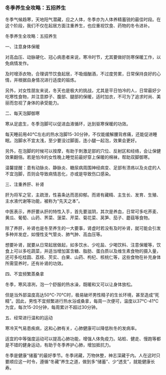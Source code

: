 ### 冬季养生全攻略：五招养生
冬季气候趋寒，天地阳气潜藏，应之人体，冬季亦为人体养精蓄锐的最佳时段。在这个阶段，我们不仅在起居方面注重养生，也应重视饮食、药物的冬令进补。

冬季养生全攻略：五招养生

一、注意身体保暖

对高血压、动脉硬化、冠心病患者来说，寒冷时节，尤其要做好防寒保暖工作，以免病情发作。

及时增添衣物，合理调节饮食起居，不吸烟酗酒，不过度劳累，日常保持良好的心情，并根据自身情况进行适度的锻炼。

另外，对女性朋友来说，冬天也是极大的挑战，尤其是平日怕冷的人，日常最好少吃寒性食物，并注意脖子、腹部、腿部的保暖，适时加衣，不可为了追求时尚、美丽而忽视了身体的承受能力。

二、每天泡脚御寒

寒从足底生，冬季泡脚可以促进血液循环，达到驱寒保暖的功效。

每天睡前用40℃左右的热水泡脚15-30分钟，不仅能缓解腰背疼痛，还能促进睡眠。泡脚水不宜太浅，至少要没过脚面，连小腿一起泡，效果会更好。

另外，在泡脚的时候可以按摩，有助于刺激足部的穴位、反射区和经络，会让保健效果翻倍。若是怕冷的女性晚上睡觉前最好穿上保暖的棉袜，帮助双脚御寒。

温馨提醒：患有动脉炎、静脉炎、糖尿病周围神经病变、足部有溃疡以及炎症的人不宜泡脚，否则会导致病情恶化，亦或是导致伤口感染。

三、注重养肝、补肾

肝为将军之官，主疏泄，性喜条达而恶抑郁。而肾有藏精、主生长、发育、生殖、主水液代谢等功能，被称为“先天之本”。

中医表示，养肝要从肝的特性入手，首先要滋阴，其次是养血，日常可多吃荞麦、黄瓜、葡萄、山药、荠菜、菠菜、芹菜、菊花菜、莴笋、茄子、蘑菇等食物。

除了养肝，补肾也是冬至养生的一大要事，肾虚时若没有及时补肾，就可能会引发多种并发症，如慢性支气管炎、肺气肿、高血压等。

想要补肾，就要从日常起居做起，如多饮水、少吃盐、少喝饮料、注意保暖等，饮食上可以多吃蔬菜，并适当增加富含糖、脂肪、蛋白质以及维生素食物的摄入量，还可多吃桂圆、荔枝、芡实、白果、山药、枸杞、核桃仁等，这些食物在补充身体所需营养时，还有补肾的功效。

四、不宜频繁蒸桑拿

冬季，寒风凛冽，泡一个舒服的热水澡，既暖和又可以让身体放松。

但是当外部温度高达50℃-70℃时，极易破坏男性精子的生长环境，甚至造成“死精”。因此，男性不宜频繁进行热水浴或桑拿，每周一次便可，温度以37℃-41℃为宜，每次15-20分钟，每周累计不超过30分钟。

五、经常进行温和的运动

寒冷天气易患疾病，这和心肺有关，心肺健康可以降低秋冬的发病率。

适宜的中等强度运动可以提高心肺功能，增强人体免疫力。站桩、健走、慢跑等都是不错的健身运动，有助于冬季养护心肺，增加抵抗力。

冬季是健康“储蓄”的最好季节。冬季闭藏，万物休整，神志深藏于内。人在这时只要顺应这一时令，遵循“冬藏”养生之道，做到多“储蓄”、少“透支”，就能健康长寿。